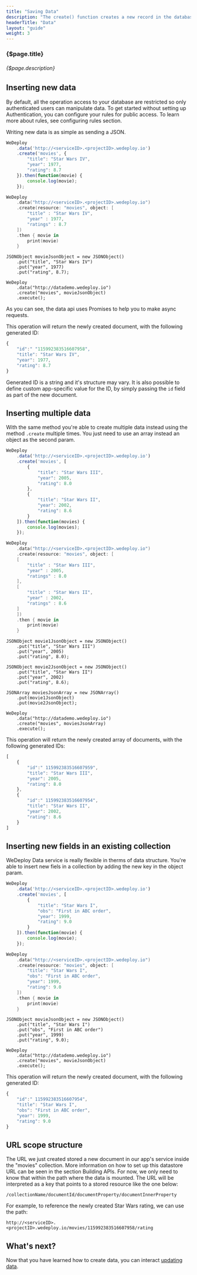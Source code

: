 ```yaml
---
title: "Saving Data"
description: "The create() function creates a new record in the database using the current attributes. It then returns the newly saved object in the Promise response."
headerTitle: "Data"
layout: "guide"
weight: 3
---
```


### {$page.title}

###### {$page.description}

<article id="1">

## Inserting new data

<aside>

By default, all the operation access to your database are restricted so only authenticated users can manipulate data. To get started without setting up Authentication, you can configure your rules for public access. To learn more about rules, see configuring rules section.

</aside>

Writing new data is as simple as sending a JSON.

```javascript
WeDeploy
	.data('http://<serviceID>.<projectID>.wedeploy.io')
	.create('movies', {
		"title": "Star Wars IV",
		"year": 1977,
		"rating": 8.7
	}).then(function(movie) {
		console.log(movie);
	});
```
```swift
WeDeploy
	.data("http://<serviceID>.<projectID>.wedeploy.io")
	.create(resource: "movies", object: [
		"title" : "Star Wars IV",
		"year" : 1977,
		"ratings" : 8.7
	])
	.then { movie in
		print(movie)
	}
```
```text/x-java
JSONObject movieJsonObject = new JSONObject()
	.put("title", "Star Wars IV")
	.put("year", 1977)
	.put("rating", 8.7);

WeDeploy
	.data("http://datademo.wedeploy.io")
	.create("movies", movieJsonObject)
	.execute();
```

As you can see, the data api uses Promises to help you to make async requests.

This operation will return the newly created document, with the following generated ID:

```javascript
{
	"id":" "115992383516607958",
	"title": "Star Wars IV",
	"year": 1977,
	"rating": 8.7
}
```

Generated ID is a string and it's structure may vary. It is also possible to define custom app-specific value for the ID, by simply passing the `id` field as part of the new document.

</article>

<article id="2">

## Inserting multiple data

With the same method you're able to create multiple data instead using the method `.create` multiple times.
You just need to use an array instead an object as the second param.

```javascript
WeDeploy
	.data('http://<serviceID>.<projectID>.wedeploy.io')
	.create('movies', [
		{
			"title": "Star Wars III",
			"year": 2005,
			"rating": 8.0
		},
		{
			"title": "Star Wars II",
			"year": 2002,
			"rating": 8.6
		}
	]).then(function(movies) {
		console.log(movies);
	});
```
```swift
WeDeploy
	.data("http://<serviceID>.<projectID>.wedeploy.io")
	.create(resource: "movies", object: [
	[
		"title" : "Star Wars III",
		"year" : 2005,
		"ratings" : 8.0
	],
	[
		"title" : "Star Wars II",
		"year" : 2002,
		"ratings" : 8.6
	]
	])
	.then { movie in
		print(movie)
	}
```
```text/x-java
JSONObject movie1JsonObject = new JSONObject()
	.put("title", "Star Wars III")
	.put("year", 2005)
	.put("rating", 8.0);

JSONObject movie2JsonObject = new JSONObject()
	.put("title", "Star Wars II")
	.put("year", 2002)
	.put("rating", 8.6);

JSONArray moviesJsonArray = new JSONArray()
	.put(movie1JsonObject)
	.put(movie2JsonObject);

WeDeploy
	.data("http://datademo.wedeploy.io")
	.create("movies", moviesJsonArray)
	.execute();
```

This operation will return the newly created array of documents, with the following generated IDs:

```javascript
[
	{
		"id":" 115992383516607959",
		"title": "Star Wars III",
		"year": 2005,
		"rating": 8.0
	},
	{
		"id":" 115992383516607954",
		"title": "Star Wars II",
		"year": 2002,
		"rating": 8.6
	}
]
```

</article>

<article id="3">

## Inserting new fields in an existing collection

WeDeploy Data service is really flexible in therms of data structure. You're able to insert new fiels in a collection by adding the new key in the object param.

```javascript
WeDeploy
	.data('http://<serviceID>.<projectID>.wedeploy.io')
	.create('movies', [
		{
			"title": "Star Wars I",
			"obs": "First in ABC order",
			"year": 1999,
			"rating": 9.0
		}
	]).then(function(movie) {
		console.log(movie);
	});
```
```swift
WeDeploy
	.data("http://<serviceID>.<projectID>.wedeploy.io")
	.create(resource: "movies", object: [
		"title": "Star Wars I",
		"obs": "First in ABC order",
		"year": 1999,
		"rating": 9.0
	])
	.then { movie in
		print(movie)
	}
```
```text/x-java
JSONObject movieJsonObject = new JSONObject()
	.put("title", "Star Wars I")
	.put("obs", "First in ABC order")
	.put("year", 1999)
	.put("rating", 9.0);

WeDeploy
	.data("http://datademo.wedeploy.io")
	.create("movies", movieJsonObject)
	.execute();
```

This operation will return the newly created document, with the following generated ID:

```javascript
{
	"id":" 115992383516607954",
	"title": "Star Wars I",
	"obs": "First in ABC order",
	"year": 1999,
	"rating": 9.0
}
```

</article>

<article id="4">

## URL scope structure

The URL we just created stored a new document in our app's service inside the "movies" collection. More information on how to set up this datastore URL can be seen in the section Building APIs. For now, we only need to know that within the path where the data is mounted. The URL will be interpreted as a key that points to a stored resource like the one below:

```text
/collectionName/documentId/documentProperty/documentInnerProperty
```

For example, to reference the newly created Star Wars rating, we can use the path:

```text
http://<serviceID>.<projectID>.wedeploy.io/movies/115992383516607958/rating
```

</article>

## What's next?

Now that you have learned how to create data, you can interact [updating data](/docs/data/updating-data.html).
